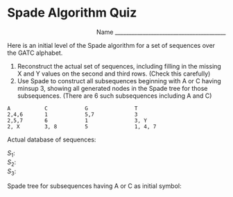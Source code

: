 # Spade Algorithm Quiz #

<div style="text-align: right">Name ________________________________________</div>

Here is an initial level of the Spade algorithm for a set of sequences over the GATC alphabet.  

1. Reconstruct the actual set of sequences, including filling in the missing X and Y values on the second and third rows.  (Check this carefully)
2. Use Spade to construct all subsequences beginning with A or C having minsup 3,
showing all generated nodes in the Spade tree for those subsequences.  (There are 6 such subsequences including A and C)

```
A           C            G               T
2,4,6       1            5,7             3
2,5,7       6            1               3, Y
2, X        3, 8         5               1, 4, 7
```

Actual database of sequences:

$S_1$:\
$S_2$:\
$S_3$:


Spade tree for subsequences having A or C as initial symbol:

